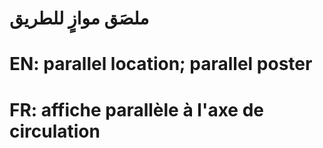 # ملصَق موازٍ للطريق

# EN: parallel location; parallel poster

# FR: affiche parallèle à l'axe de circulation
